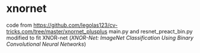 # xnornet

code from https://github.com/legolas123/cv-tricks.com/tree/master/xnornet_plusplus
main.py and resnet_preact_bin.py modified to fit XNOR-net (_XNOR-Net: ImageNet Classification Using Binary Convolutional Neural Networks_)
